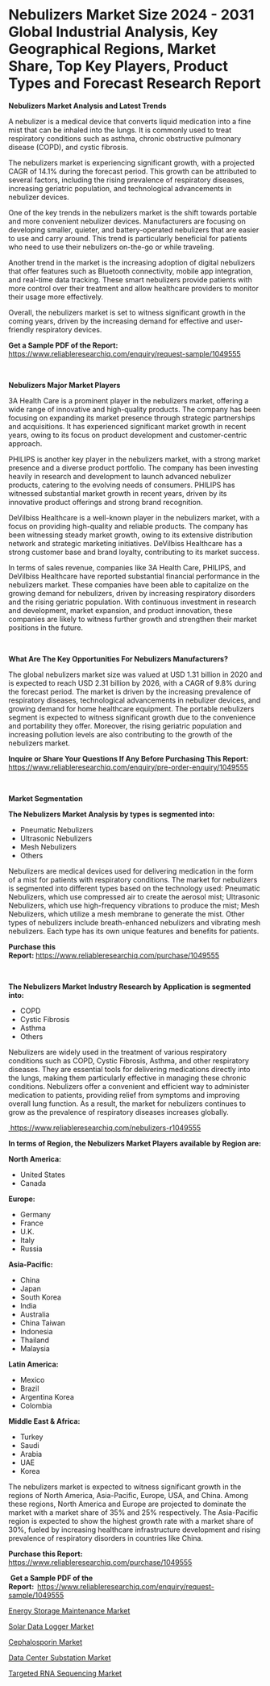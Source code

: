 <p><h1>Nebulizers Market Size 2024 - 2031 Global Industrial Analysis, Key Geographical Regions, Market Share, Top Key Players, Product Types and Forecast Research Report</h1></p><p><strong>Nebulizers Market Analysis and Latest Trends</strong></p>
<p><p>A nebulizer is a medical device that converts liquid medication into a fine mist that can be inhaled into the lungs. It is commonly used to treat respiratory conditions such as asthma, chronic obstructive pulmonary disease (COPD), and cystic fibrosis.</p><p>The nebulizers market is experiencing significant growth, with a projected CAGR of 14.1% during the forecast period. This growth can be attributed to several factors, including the rising prevalence of respiratory diseases, increasing geriatric population, and technological advancements in nebulizer devices.</p><p>One of the key trends in the nebulizers market is the shift towards portable and more convenient nebulizer devices. Manufacturers are focusing on developing smaller, quieter, and battery-operated nebulizers that are easier to use and carry around. This trend is particularly beneficial for patients who need to use their nebulizers on-the-go or while traveling.</p><p>Another trend in the market is the increasing adoption of digital nebulizers that offer features such as Bluetooth connectivity, mobile app integration, and real-time data tracking. These smart nebulizers provide patients with more control over their treatment and allow healthcare providers to monitor their usage more effectively.</p><p>Overall, the nebulizers market is set to witness significant growth in the coming years, driven by the increasing demand for effective and user-friendly respiratory devices.</p></p>
<p><strong>Get a Sample PDF of the Report:&nbsp;</strong> <a href="https://www.reliableresearchiq.com/enquiry/request-sample/1049555">https://www.reliableresearchiq.com/enquiry/request-sample/1049555</a></p>
<p>&nbsp;</p>
<p><strong>Nebulizers Major Market Players</strong></p>
<p><p>3A Health Care is a prominent player in the nebulizers market, offering a wide range of innovative and high-quality products. The company has been focusing on expanding its market presence through strategic partnerships and acquisitions. It has experienced significant market growth in recent years, owing to its focus on product development and customer-centric approach.</p><p>PHILIPS is another key player in the nebulizers market, with a strong market presence and a diverse product portfolio. The company has been investing heavily in research and development to launch advanced nebulizer products, catering to the evolving needs of consumers. PHILIPS has witnessed substantial market growth in recent years, driven by its innovative product offerings and strong brand recognition.</p><p>DeVilbiss Healthcare is a well-known player in the nebulizers market, with a focus on providing high-quality and reliable products. The company has been witnessing steady market growth, owing to its extensive distribution network and strategic marketing initiatives. DeVilbiss Healthcare has a strong customer base and brand loyalty, contributing to its market success.</p><p>In terms of sales revenue, companies like 3A Health Care, PHILIPS, and DeVilbiss Healthcare have reported substantial financial performance in the nebulizers market. These companies have been able to capitalize on the growing demand for nebulizers, driven by increasing respiratory disorders and the rising geriatric population. With continuous investment in research and development, market expansion, and product innovation, these companies are likely to witness further growth and strengthen their market positions in the future.</p></p>
<p>&nbsp;</p>
<p><strong>What Are The Key Opportunities For Nebulizers Manufacturers?</strong></p>
<p><p>The global nebulizers market size was valued at USD 1.31 billion in 2020 and is expected to reach USD 2.31 billion by 2026, with a CAGR of 9.8% during the forecast period. The market is driven by the increasing prevalence of respiratory diseases, technological advancements in nebulizer devices, and growing demand for home healthcare equipment. The portable nebulizers segment is expected to witness significant growth due to the convenience and portability they offer. Moreover, the rising geriatric population and increasing pollution levels are also contributing to the growth of the nebulizers market.</p></p>
<p><strong>Inquire or Share Your Questions If Any Before Purchasing This Report:</strong> <a href="https://www.reliableresearchiq.com/enquiry/pre-order-enquiry/1049555">https://www.reliableresearchiq.com/enquiry/pre-order-enquiry/1049555</a></p>
<p>&nbsp;</p>
<p><strong>Market Segmentation</strong></p>
<p><strong>The Nebulizers Market Analysis by types is segmented into:</strong></p>
<p><ul><li>Pneumatic Nebulizers</li><li>Ultrasonic Nebulizers</li><li>Mesh Nebulizers</li><li>Others</li></ul></p>
<p><p>Nebulizers are medical devices used for delivering medication in the form of a mist for patients with respiratory conditions. The market for nebulizers is segmented into different types based on the technology used: Pneumatic Nebulizers, which use compressed air to create the aerosol mist; Ultrasonic Nebulizers, which use high-frequency vibrations to produce the mist; Mesh Nebulizers, which utilize a mesh membrane to generate the mist. Other types of nebulizers include breath-enhanced nebulizers and vibrating mesh nebulizers. Each type has its own unique features and benefits for patients.</p></p>
<p><strong>Purchase this Report:&nbsp;</strong><a href="https://www.reliableresearchiq.com/purchase/1049555">https://www.reliableresearchiq.com/purchase/1049555</a></p>
<p>&nbsp;</p>
<p><strong>The Nebulizers Market Industry Research by Application is segmented into:</strong></p>
<p><ul><li>COPD</li><li>Cystic Fibrosis</li><li>Asthma</li><li>Others</li></ul></p>
<p><p>Nebulizers are widely used in the treatment of various respiratory conditions such as COPD, Cystic Fibrosis, Asthma, and other respiratory diseases. They are essential tools for delivering medications directly into the lungs, making them particularly effective in managing these chronic conditions. Nebulizers offer a convenient and efficient way to administer medication to patients, providing relief from symptoms and improving overall lung function. As a result, the market for nebulizers continues to grow as the prevalence of respiratory diseases increases globally.</p></p>
<p><a href="https://www.reliableresearchiq.com/nebulizers-r1049555">&nbsp;https://www.reliableresearchiq.com/nebulizers-r1049555</a></p>
<p><strong>In terms of Region, the Nebulizers Market Players available by Region are:</strong></p>
<p>
    <p> <strong> North America: </strong>
        <ul>
            <li>United States</li>
            <li>Canada</li>
        </ul>
        </p> 
    <p> <strong> Europe: </strong>
        <ul>
            <li>Germany</li>
            <li>France</li>
            <li>U.K.</li>
            <li>Italy</li>
            <li>Russia</li>
        </ul>
        </p> 
    <p> <strong> Asia-Pacific: </strong>
        <ul>
            <li>China</li>
            <li>Japan</li>
            <li>South Korea</li>
            <li>India</li>
            <li>Australia</li>
            <li>China Taiwan</li>
            <li>Indonesia</li>
            <li>Thailand</li>
            <li>Malaysia</li>
        </ul>
        </p> 
    <p> <strong> Latin America: </strong>
        <ul>
            <li>Mexico</li>
            <li>Brazil</li>
            <li>Argentina Korea</li>
            <li>Colombia</li>
        </ul>
        </p> 
    <p> <strong> Middle East & Africa: </strong>
        <ul>
            <li>Turkey</li>
            <li>Saudi</li>
            <li>Arabia</li>
            <li>UAE</li>
            <li>Korea</li>
        </ul>
    </p>
    </p>
<p><p>The nebulizers market is expected to witness significant growth in the regions of North America, Asia-Pacific, Europe, USA, and China. Among these regions, North America and Europe are projected to dominate the market with a market share of 35% and 25% respectively. The Asia-Pacific region is expected to show the highest growth rate with a market share of 30%, fueled by increasing healthcare infrastructure development and rising prevalence of respiratory disorders in countries like China.</p></p>
<p><strong>Purchase this Report: </strong><a href="https://www.reliableresearchiq.com/purchase/1049555">https://www.reliableresearchiq.com/purchase/1049555</a></p>
<p>&nbsp;<strong>Get a Sample PDF of the Report:&nbsp;&nbsp;</strong><a href="https://www.reliableresearchiq.com/enquiry/request-sample/1049555">https://www.reliableresearchiq.com/enquiry/request-sample/1049555</a></p>
<p><strong></strong></p>
<p><p><a href="https://medium.com/@millerjimk/global-energy-storage-maintenance-market-size-is-expected-to-reach-at-a-cagr-of-7-2-00a206f2d45e">Energy Storage Maintenance Market</a></p><p><a href="https://medium.com/@madw10245644/an-in-depth-analysis-of-the-global-solar-data-logger-market-scope-and-its-rapid-growing-10-3-4dcd1bba6f1d">Solar Data Logger Market</a></p><p><a href="https://github.com/nicoletavirag/Market-Research-Report-List-5/blob/main/cephalosporin-market.md">Cephalosporin Market</a></p><p><a href="https://medium.com/@jewelmohr25/global-data-center-substation-market-trends-insights-into-growth-opportunities-and-challenges-2488d71ad4a1">Data Center Substation Market</a></p><p><a href="https://github.com/btwcqfvq34/Market-Research-Report-List-2/blob/main/targeted-rna-sequencing-market.md">Targeted RNA Sequencing Market</a></p></p>